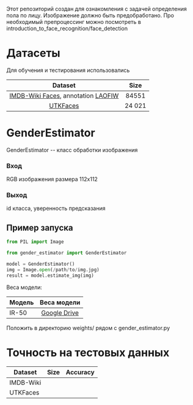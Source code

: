 Этот репозиторий создан для ознакомления с задачей определения пола по лицу.
Изображение должно быть предобработано. Про необходимый препроцессинг можно посмотреть в introduction_to_face_recognition/face_detection

# Датасеты
Для обучения и тестирования использовались

|Dataset|Size|
|:-------:|:-----:|
|[IMDB-Wiki Faces](https://data.vision.ee.ethz.ch/cvl/rrothe/imdb-wiki/), annotation [LAOFIW](http://www.robots.ox.ac.uk/~vgg/data/laofiw/)|84551|
|[UTKFaces](https://susanqq.github.io/UTKFace/)|24 021|

# GenderEstimator
GenderEstimator -- класс обработки изображения
### Вход
RGB изображения размера 112x112
### Выход
id класса, уверенность предсказания

## Пример запуска
```python
from PIL import Image

from gender_estimator import GenderEstimator

model = GenderEstimator()
img = Image.open(/path/to/img.jpg)
result = model.estimate_img(img)
````

Веса модели:

|Модель|Веса модели| 
|------|:---------:|
|IR-50| [Google Drive](https://drive.google.com/file/d/1tS5mskD0gtuhbYUtDge6yP7liMciCACM/view?usp=sharing)|

Положить в директорию weights/ рядом с gender_estimator.py

# Точность на тестовых данных

|Dataset|Size|Accuracy|
|-----|----|---------|
|IMDB-Wiki|||
|UTKFaces|||
